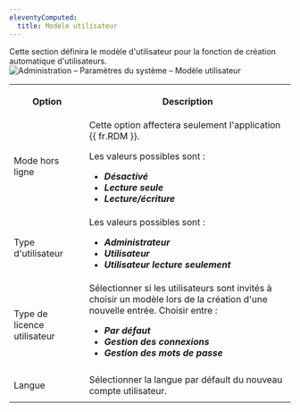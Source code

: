```yaml
---
eleventyComputed:
  title: Modèle utilisateur
---
```

Cette section définira le modèle d'utilisateur pour la fonction de création automatique d'utilisateurs.
![Administration – Paramètres du système – Modèle utilisateur](https://cdnweb.devolutions.net/docs/fr/server/ServerOp8033.png)

<table>
	<tr>
		<th>

Option
		</th>
		<th>
Description
		</th>
	</tr>
	<tr>
		<td>
Mode hors ligne
		</td>
		<td>
Cette option affectera seulement l'application {{ fr.RDM }}.

Les valeurs possibles sont :

* ***Désactivé***
* ***Lecture seule***
* ***Lecture/écriture***
		</td>
	</tr>
	<tr>
		<td>
Type d'utilisateur
		</td>
		<td>
Les valeurs possibles sont :

* ***Administrateur***
* ***Utilisateur***
* ***Utilisateur lecture seulement***
		</td>
	</tr>
	<tr>
		<td>
Type de licence utilisateur
		</td>
		<td>
Sélectionner si les utilisateurs sont invités à choisir un modèle lors de la création d'une nouvelle entrée. Choisir entre :

* ***Par défaut***
* ***Gestion des connexions***
* ***Gestion des mots de passe***
		</td>
	</tr>
	<tr>
		<td>
Langue
		</td>
		<td>
Sélectionner la langue par défault du nouveau compte utilisateur.
		</td>
	</tr>
</table>
